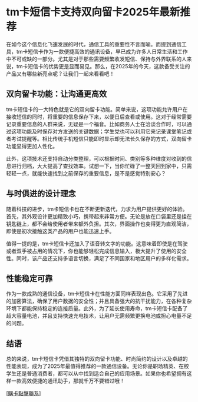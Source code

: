 # tm卡短信卡支持双向留卡2025年最新推荐

在如今这个信息化飞速发展的时代，通信工具的重要性不言而喻。而提到通信工具，tm卡短信卡作为一款便捷高效的通讯设备，早已成为许多人日常生活和工作中不可或缺的一部分。尤其是对于那些需要频繁收发短信、保持与外界联系的人来说，tm卡短信卡的优势更是显而易见。那么，在2025年的今天，这款备受关注的产品又有哪些新亮点呢？让我们一起来看看吧！

## 双向留卡功能：让沟通更高效

tm卡短信卡的一大特色就是它的双向留卡功能。简单来说，这项功能允许用户在接收短信的同时，将重要的信息保存下来，以便日后查看或使用。这对于经常需要记录重要信息的人群来说，无疑是一个福音。比如商务人士在洽谈合作时，可以通过这项功能及时保存对方发送的关键数据；学生党也可以利用它来记录课堂笔记或者考试提醒等。相比传统手机短信只能即时显示却无法长久保存的方式，双向留卡功能显得更加人性化。

此外，这项技术还支持自动分类整理，可以根据时间、类别等多种维度对收到的信息进行归档，大大提高了查找效率。试想一下，当你忙碌了一整天回到家中，只需轻轻一点，就能快速找到之前保存的重要信息，是不是感觉特别安心？

## 与时俱进的设计理念

随着科技的进步，tm卡短信卡也在不断更新迭代，力求为用户提供更好的体验。首先，其外观设计更加精致小巧，携带起来非常方便。无论是放在口袋里还是挂在钥匙链上，都不会给使用者带来额外负担。其次，界面操作也变得更为直观简洁，即使是初次接触这类产品的用户也能迅速上手。

值得一提的是，tm卡短信卡还加入了语音转文字的功能。这意味着即使是在驾驶或者双手被占用的情况下，你也能够轻松完成信息输入，极大提升了使用的安全性。同时，该产品还支持多语言切换，满足了不同国家和地区用户的多样化需求。

## 性能稳定可靠

作为一款成熟的通信设备，tm卡短信卡在性能方面同样表现出色。它采用了先进的加密算法，确保了用户数据的安全性；并且具备强大的抗干扰能力，在各种复杂环境下都能保持稳定的连接质量。此外，为了延长使用寿命，tm卡短信卡配备了超大容量电池，并且支持快速充电技术，让用户无需频繁更换电池或担心电量不足的问题。

## 结语

总的来说，tm卡短信卡凭借其独特的双向留卡功能、时尚简约的设计以及卓越的性能表现，成为了2025年最值得推荐的一款通信设备。无论你是职场精英、在校学生还是普通消费者，都可以从中找到适合自己的应用场景。如果你也希望拥有这样一款高效便捷的通讯助手，那就千万不要错过哦！

[[購卡點擊聯系](https://t.me/s/SXDXQF)]